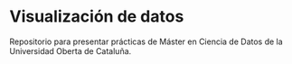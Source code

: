 # Visualización de datos
Repositorio para presentar prácticas de Máster en Ciencia de Datos de la Universidad Oberta de Cataluña.
